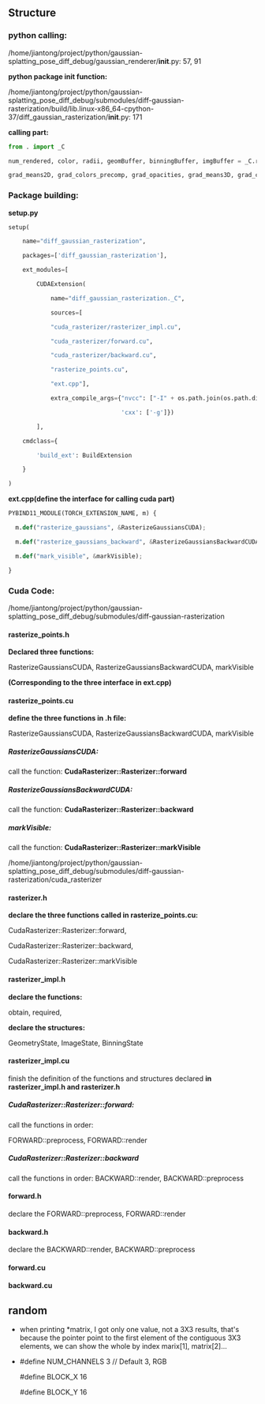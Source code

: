 ## Structure

### python calling:

/home/jiantong/project/python/gaussian-splatting_pose_diff_debug/gaussian_renderer/__init__.py: 57, 91

**python package init function:**

/home/jiantong/project/python/gaussian-splatting_pose_diff_debug/submodules/diff-gaussian-rasterization/build/lib.linux-x86_64-cpython-37/diff_gaussian_rasterization/__init__.py: 171

**calling part:**

```python
from . import _C

num_rendered, color, radii, geomBuffer, binningBuffer, imgBuffer = _C.rasterize_gaussians(*args)

grad_means2D, grad_colors_precomp, grad_opacities, grad_means3D, grad_cov3Ds_precomp, grad_sh, grad_scales, grad_rotations = _C.rasterize_gaussians_backward(*args)
```

### Package building:

**setup.py**

```python
setup(

​    name="diff_gaussian_rasterization",

​    packages=['diff_gaussian_rasterization'],

​    ext_modules=[

​        CUDAExtension(

​            name="diff_gaussian_rasterization._C",

​            sources=[

​            "cuda_rasterizer/rasterizer_impl.cu",

​            "cuda_rasterizer/forward.cu",

​            "cuda_rasterizer/backward.cu",

​            "rasterize_points.cu",

​            "ext.cpp"],

​            extra_compile_args={"nvcc": ["-I" + os.path.join(os.path.dirname(os.path.abspath(__file__)), "third_party/glm/"), '-g', '-G'], 

​                                'cxx': ['-g']})

​        ],

​    cmdclass={

​        'build_ext': BuildExtension

​    }

)
```

**ext.cpp(define the interface for calling cuda part)**

```python
PYBIND11_MODULE(TORCH_EXTENSION_NAME, m) {

  m.def("rasterize_gaussians", &RasterizeGaussiansCUDA);

  m.def("rasterize_gaussians_backward", &RasterizeGaussiansBackwardCUDA);

  m.def("mark_visible", &markVisible);

}
```

### Cuda Code:

/home/jiantong/project/python/gaussian-splatting_pose_diff_debug/submodules/diff-gaussian-rasterization

#### rasterize_points.h

**Declared three functions:**

RasterizeGaussiansCUDA, RasterizeGaussiansBackwardCUDA, markVisible

**(Corresponding to the three interface in ext.cpp)**

#### rasterize_points.cu

**define the three functions in .h file:**

RasterizeGaussiansCUDA, RasterizeGaussiansBackwardCUDA, markVisible

##### RasterizeGaussiansCUDA:

call the function: **CudaRasterizer::Rasterizer::forward**

##### RasterizeGaussiansBackwardCUDA:

call the function: **CudaRasterizer::Rasterizer::backward**

##### markVisible:

call the function: **CudaRasterizer::Rasterizer::markVisible**



/home/jiantong/project/python/gaussian-splatting_pose_diff_debug/submodules/diff-gaussian-rasterization/cuda_rasterizer

#### rasterizer.h

**declare the three functions called in rasterize_points.cu:**

CudaRasterizer::Rasterizer::forward, 

CudaRasterizer::Rasterizer::backward, 

CudaRasterizer::Rasterizer::markVisible

#### rasterizer_impl.h

**declare the functions:**

obtain, required, 

**declare the structures:**

GeometryState, ImageState, BinningState

#### rasterizer_impl.cu

finish the definition of the functions and structures declared **in rasterizer_impl.h and rasterizer.h**

##### CudaRasterizer::Rasterizer::forward:

call the functions in order:

FORWARD::preprocess, FORWARD::render

##### CudaRasterizer::Rasterizer::backward

call the functions in order:
BACKWARD::render, BACKWARD::preprocess

#### forward.h

declare the FORWARD::preprocess, FORWARD::render

#### backward.h

declare the BACKWARD::render, BACKWARD::preprocess

#### forward.cu



#### backward.cu



## random

* when printing *matrix, I got only one value, not a 3X3 results, that's because the pointer point to the first element of the contiguous 3X3 elements, we can show the whole by index marix[1], matrix[2]...

* \#define NUM_CHANNELS 3 // Default 3, RGB

  \#define BLOCK_X 16

  \#define BLOCK_Y 16